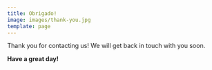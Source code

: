 ```yaml
---
title: Obrigado!
image: images/thank-you.jpg
template: page
---
```


Thank you for contacting us! We will get back in touch with you soon.

**Have a great day!**